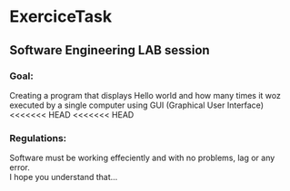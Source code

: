 # ExerciceTask
## Software Engineering LAB session
### Goal:
Creating a program that displays Hello world and how many times it woz executed by a single computer using GUI (Graphical User Interface)
<<<<<<< HEAD
<<<<<<< HEAD
### Regulations:
Software must be working effeciently and with no problems, lag or any error.  
I hope you understand that...
